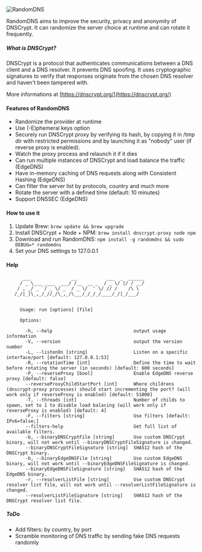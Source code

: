 ![RandomDNS](https://raw.githubusercontent.com/pwnsdx/RandomDNS/master/screenshot.jpg)

RandomDNS aims to improve the security, privacy and anonymity of DNSCrypt. It can randomize the server choice at runtime and can rotate it frequently.

##### What is DNSCrypt?

DNSCrypt is a protocol that authenticates communications between a DNS client and a DNS resolver. It prevents DNS spoofing. It uses cryptographic signatures to verify that responses originate from the chosen DNS resolver and haven't been tampered with.

More informations at [https://dnscrypt.org/](https://dnscrypt.org/)

#### Features of RandomDNS

- Randomize the provider at runtime
- Use (-E)phemeral keys option
- Securely run DNSCrypt proxy by verifying its hash, by copying it in /tmp dir with restricted permissions and by launching it as "nobody" user (if reverse proxy is enabled).
- Watch the proxy process and relaunch it if it dies
- Can run multiple instances of DNSCrypt and load balance the traffic (EdgeDNS)
- Have in-memory caching of DNS requests along with Consistent Hashing (EdgeDNS)
- Can filter the server list by protocols, country and much more
- Rotate the server with a defined time (default: 10 minutes)
- Support DNSSEC (EdgeDNS)

#### How to use it

1. Update Brew: ```brew update && brew upgrade```
2. Install DNSCrypt + Node + NPM: ```brew install dnscrypt-proxy node npm```
3. Download and run RandomDNS: ```npm install -g randomdns && sudo DEBUG=* randomdns```
4. Set your DNS settings to 127.0.0.1

#### Help

```
      ___               __           ___  _  ______
     / _ \___ ____  ___/ /__  __ _  / _ \/ |/ / __/
    / , _/ _ `/ _ \/ _  / _ \/  ' \/ // /    /\ \  
   /_/|_|\_,_/_//_/\_,_/\___/_/_/_/____/_/|_/___/  


     Usage: run [options] [file]

     Options:

       -h, --help                              output usage information
       -V, --version                           output the version number
       -L, --listenOn [string]                 Listen on a specific interface/port [default: 127.0.0.1:53]
       -R, --rotationTime [int]                Define the time to wait before rotating the server (in seconds) [default: 600 seconds]
       -P, --reverseProxy [bool]               Enable EdgeDNS reverse proxy [default: false]
       --reverseProxyChildStartPort [int]      Where childrens (dnscrypt-proxy processes) should start incrementing the port? (will work only if reverseProxy is enabled) [default: 51000]
       -T, --threads [int]                     Number of childs to spawn, set to 1 to disable load balacing (will work only if reverseProxy is enabled) [default: 4]
       -F, --filters [string]                  Use filters [default: IPv6=false;]
       --filters-help                          Get full list of available filters.
       -b, --binaryDNSCryptFile [string]       Use custom DNSCrypt binary, will not work until --binaryDNSCryptFileSignature is changed.
       --binaryDNSCryptFileSignature [string]  SHA512 hash of the DNSCrypt binary.
       -b, --binaryEdgeDNSFile [string]        Use custom EdgeDNS binary, will not work until --binaryEdgeDNSFileSignature is changed.
       --binaryEdgeDNSFileSignature [string]   SHA512 hash of the EdgeDNS binary.
       -r, --resolverListFile [string]         Use custom DNSCrypt resolver list file, will not work until --resolverListFileSignature is changed.
       --resolverListFileSignature [string]    SHA512 hash of the DNSCrypt resolver list file.

```

##### ToDo

- Add filters: by country, by port
- Scramble monitoring of DNS traffic by sending fake DNS requests randomly

